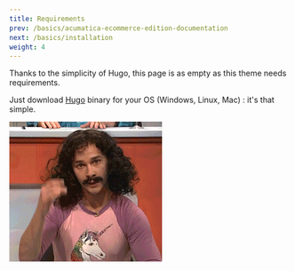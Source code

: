 ```yaml
---
title: Requirements
prev: /basics/acumatica-ecommerce-edition-documentation
next: /basics/installation
weight: 4
---
```


Thanks to the simplicity of Hugo, this page is as empty as this theme needs requirements.

Just download [Hugo](https://gohugo.io/overview/installing/) binary for your OS (Windows, Linux, Mac) : it's that simple.

![Magic](images/magic.gif?classes=shadow)
